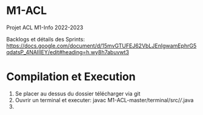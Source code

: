 # M1-ACL
Projet ACL M1-Info 2022-2023

Backlogs et détails des Sprints: 
https://docs.google.com/document/d/15mvGTUFEJ62VbLJEnIgwamEphrG5qdatsP_4NAIlIEY/edit#heading=h.wy8h7abuvwt3

# Compilation et Execution
1) Se placer au dessus du dossier télécharger via git
2) Ouvrir un terminal et executer: javac M1-ACL-master/terminal/src/*/*.java
3) 
